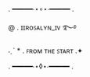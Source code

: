 .  ━━━━━∙⋆∘⋆∙━━━━━  .

   @ . ɪɪʀᴏꜱᴀʟʏɴ_ɪᴠ ࿐࿔
 
 ˗ˏˋ * . ꜰʀᴏᴍ ᴛʜᴇ ꜱᴛᴀʀᴛ .✦
  
.  ━━━━━∙⋆◊⋆∙━━━━━  .
